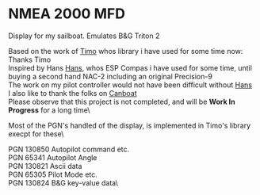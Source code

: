 # NMEA 2000 MFD

 Display for my sailboat. Emulates B&G Triton 2

 Based on the work of [Timo](https://github.com/ttlappalainen#:~:text=Timo%20Lappalainen,ttlappalainen)
 whos library i have used for some time now: Thanks Timo\
 Inspired by Hans [Hans](https://github.com/htool#:~:text=Hans,htool), whos ESP Compas i have used for some time, until buying a second hand NAC-2 including an original Precision-9\
 The work on my pilot controller would not have been difficult without [Hans](https://github.com/htool#:~:text=RaymarineAPtoFakeNavicoAutoPilot)\
 I also like to thank the folks on [Canboat](https://canboat.github.io/canboat/canboat.html#lookup-MANUFACTURER_CODE:~:text=%C3%97-,Top,-PGN%20list)\
 Please observe that this project is not completed, and will be <B>Work In Progress</B> for a long time\
 <p>
 Most of the PGN's handled of the display, is implemented in Timo's library execpt for these\

PGN 130850  Autopilot command etc.\
PGN 65341 Autopilot Angle\
PGN 130821 Ascii data\
PGN 65305 Pilot Mode etc.\
PGN 130824 B&G key-value data\